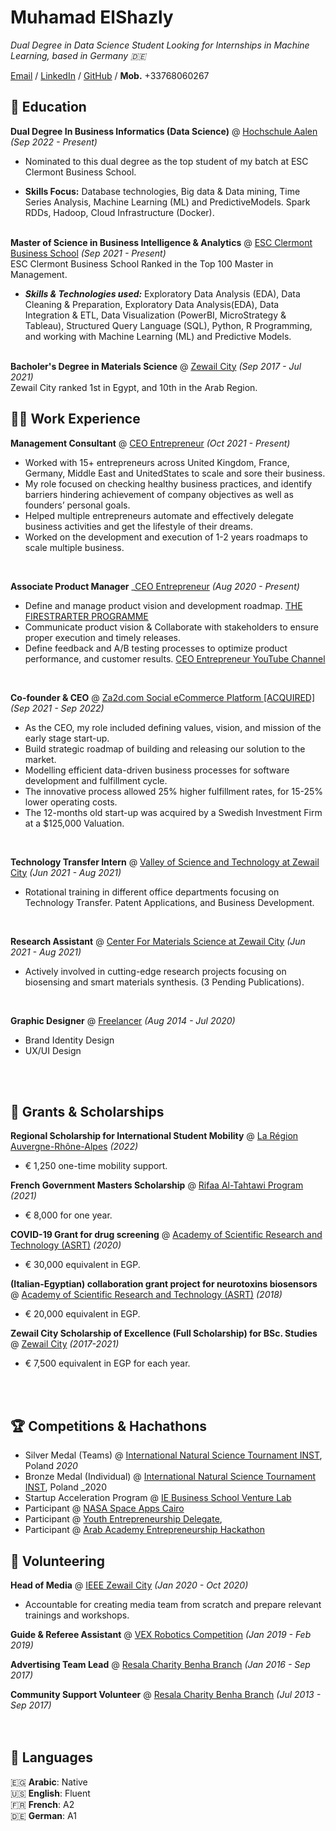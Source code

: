 # Muhamad ElShazly

_Dual Degree in Data Science Student Looking for Internships in Machine Learning, based in Germany 🇩🇪_ <br>

[Email](muhamadsalahuldin@gmail.com) / [LinkedIn](https://www.linkedin.com/in/muhamadelshazly/) / [GitHub](https://github.com/M-ElShazly/) / **Mob.** +33768060267 

## 📖 Education

**Dual Degree In Business Informatics (Data Science)** @ [Hochschule Aalen](https://www.hs-aalen.de/de/courses/54) _(Sep 2022 - Present)_ <br>

  - Nominated to this dual degree as the top student of my batch at ESC Clermont Business School.

  - **Skills Focus:** Database technologies, Big data & Data mining, Time Series Analysis, Machine Learning (ML)
and PredictiveModels. Spark RDDs, Hadoop, Cloud Infrastructure (Docker).
<br><br>

**Master of Science in Business Intelligence & Analytics** @ [ESC Clermont Business School](https://www.esc-clermont.fr/en/programme/msc-business-intelligence-analytics/) _(Sep 2021 - Present)_ <br>
ESC Clermont Business School Ranked in the Top 100 Master in Management.

  - **_Skills & Technologies used:_** Exploratory Data Analysis (EDA), Data Cleaning & Preparation, Exploratory Data Analysis(EDA), Data Integration & ETL, Data Visualization (PowerBI, MicroStrategy & Tableau), Structured Query Language (SQL), Python, R Programming, and working with Machine Learning (ML) and Predictive Models.
<br><br>

**Bacholer's Degree in Materials Science** @ [Zewail City](https://www.zewailcity.edu.eg/main/content.php?lang=en&alias=materials_science) _(Sep 2017 - Jul 2021)_ <br>
Zewail City ranked 1st in Egypt, and 10th in the Arab Region.

## 🧑‍💼 Work Experience

**Management Consultant** @ [CEO Entrepreneur](https://ceoentrepreneur.com/) _(Oct 2021 - Present)_ <br>

  - Worked with 15+ entrepreneurs across United Kingdom, France, Germany, Middle East and UnitedStates to scale and sore their business.
  - My role focused on checking healthy business practices, and identify barriers hindering achievement of company objectives as well as founders’ personal goals.
  - Helped multiple entrepreneurs automate and effectively delegate business activities and get the lifestyle of their dreams.
  - Worked on the development and execution of 1-2 years roadmaps to scale multiple business.

<br> 

**Associate Product Manager** _[CEO Entrepreneur](https://ceoentrepreneur.com/) _(Aug 2020 - Present)_ <br>

  - Define and manage product vision and development roadmap. [THE FIRESTRARTER PROGRAMME](https://ceoentrepreneur.com/firestarter/)
  - Communicate product vision & Collaborate with stakeholders to ensure proper execution and timely releases.
  - Define feedback and A/B testing processes to optimize product performance, and customer results. [CEO Entrepreneur YouTube Channel](https://www.youtube.com/c/CEOEntrepreneur)

<br>

**Co-founder & CEO** @ [Za2d.com Social eCommerce Platform [ACQUIRED]](https://www.facebook.com/groups/250104223638207) _(Sep 2021 - Sep 2022)_ <br>

  - As the CEO, my role included defining values, vision, and mission of the early stage start-up.
  - Build strategic roadmap of building and releasing our solution to the market.
  - Modelling efficient data-driven business processes for software development and fulfillment cycle.
  - The innovative process allowed 25% higher fulfillment rates, for 15-25% lower operating costs.
  - The 12-months old start-up was acquired by a Swedish Investment Firm at a $125,000 Valuation.

<br>

**Technology Transfer Intern** @ [Valley of Science and Technology at Zewail City](https://www.zewailcity.edu.eg/) _(Jun 2021 - Aug 2021)_ <br>

  - Rotational training in different office departments focusing on Technology Transfer. Patent Applications, and Business Development.

<br>

**Research Assistant** @ [Center For Materials Science at Zewail City](https://www.zewailcity.edu.eg/) _(Jun 2021 - Aug 2021)_ <br>

  - Actively involved in cutting-edge research projects focusing on biosensing and smart materials synthesis. (3 Pending Publications).
  
<br>

**Graphic Designer** @ [Freelancer](https://www.linkedin.com/in/muhamadelshazly) _(Aug 2014 - Jul 2020)_ <br>

  - Brand Identity Design
  - UX/UI Design
  
<br><br>

## 🚀 Grants & Scholarships


**Regional Scholarship for International Student Mobility** @ [La Région Auvergne-Rhône-Alpes](https://bourses.auvergnerhonealpes.fr/) _(2022)_ <br>

  - € 1,250 one-time mobility support.

**French Government Masters Scholarship** @ [Rifaa Al-Tahtawi Program](https://www.egypte.campusfrance.org/en/scholarships-for-egyptian-students-in-france) _(2021)_ <br>
  - € 8,000 for one year.
  

**COVID-19 Grant for drug screening** @ [Academy of Scientific Research and Technology (ASRT)](http://www.asrt.sci.eg/) _(2020)_ <br>
  - € 30,000 equivalent in EGP.

**(Italian-Egyptian) collaboration grant project for neurotoxins biosensors** @ [Academy of Scientific Research and Technology (ASRT)](http://www.asrt.sci.eg/) _(2018)_ <br>
  - € 20,000 equivalent in EGP.

**Zewail City Scholarship of Excellence (Full Scholarship) for BSc. Studies** @ [Zewail City](https://www.zewailcity.edu.eg/) _(2017-2021)_ <br>
  - € 7,500 equivalent in EGP for each year.

<br><br>

## 🏆 Competitions & Hachathons

- Silver Medal (Teams) @ [International Natural Science Tournament INST](https://scitourn.com/inst/), Poland _2020_
- Bronze Medal (Individual) @ [International Natural Science Tournament INST](https://scitourn.com/inst/), Poland _2020
- Startup Acceleration Program @ [IE Business School Venture Lab](https://www.ie.edu/entrepreneurship/programs-initiatives/initiatives/venture-lab/)
- Participant  @ [NASA Space Apps Cairo](https://www.spaceappscairo.com/) 
- Participant @ [Youth Entrepreneurship Delegate](https://www.egypttoday.com/Tag/40108/Young-Entrepreneurs-Day),
- Participant @ [Arab Academy Entrepreneurship Hackathon](https://aast.edu/en/)


## 📌 Volunteering

**Head of Media** @ [IEEE Zewail City](https://www.linkedin.com/company/ieee-zewail-city/) _(Jan 2020 - Oct 2020)_<br>
  - Accountable for creating media team from scratch and prepare relevant trainings and workshops.

**Guide & Referee Assistant** @ [VEX Robotics Competition](https://www.vexrobotics.com/v5/competition/vrc-current-game?___store=vexroboticseu&___from_store=vexrobotics) _(Jan 2019 - Feb 2019)_<br>

**Advertising Team Lead** @ [Resala Charity Benha Branch](https://www.facebook.com/profile.php?id=100064909081348&ref=py_c) _(Jan 2016 - Sep 2017)_<br>

**Community Support Volunteer** @ [Resala Charity Benha Branch](https://www.facebook.com/profile.php?id=100064909081348&ref=py_c) _(Jul 2013 - Sep 2017)_<br>
  <br><br>


## 💬 Languages

🇪🇬 **Arabic**: Native <br>
🇺🇸 **English**: Fluent <br>
🇫🇷 **French**: A2 <br>
🇩🇪 **German**: A1
<br><br>
